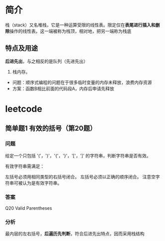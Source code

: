# 简介
栈（stack）又名堆栈，它是一种运算受限的线性表。限定仅在**表尾进行插入和删除**操作的线性表。这一端被称为栈顶，相对地，把另一端称为栈底
## 特点及用途
**后进先出**，与之相反的是队列（先进先出）
1. 栈内存。
+ 问题：顺序式编程的问题在于很多临时变量的内存未释放，浪费内存资源
+ 方案：函数B相比前面的代码段A，内存后申请先释放
# leetcode
## 简单题1 有效的括号（第20题）
### 问题
给定一个只包括 '('，')'，'{'，'}'，'['，']' 的字符串，判断字符串是否有效。

有效字符串需满足：

左括号必须用相同类型的右括号闭合。
左括号必须以正确的顺序闭合。
注意空字符串可被认为是有效字符串。
### 答案
Q20 Valid Parentheses
### 分析
最内层的左右括号，**后遍历先判断**，符合后进先出特点，因而采用栈结构
